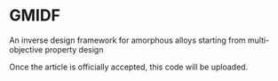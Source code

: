 # GMIDF
An inverse design framework for amorphous alloys starting from multi-objective property design

Once the article is officially accepted, this code will be uploaded.
